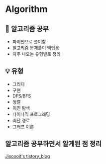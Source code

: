 Algorithm
===============
   
   
## 📝 알고리즘 공부

 - 파이썬으로 풀이함   
 - 알고리즘 문제풀이 백업용   
 - 자주 나오는 유형별로 정리   
 
## 💡 유형
 
- 그리디
- 구현
- DFS/BFS
- 정렬
- 이진 탐색
- 다이나믹 프로그래밍
- 최단 경로
- 그래프 이론

## 알고리즘 공부하면서 알게된 점 정리

[Jisoooit's tistory_blog](https://jisoooit.tistory.com/category/%EC%95%8C%EA%B3%A0%EB%A6%AC%EC%A6%98)
